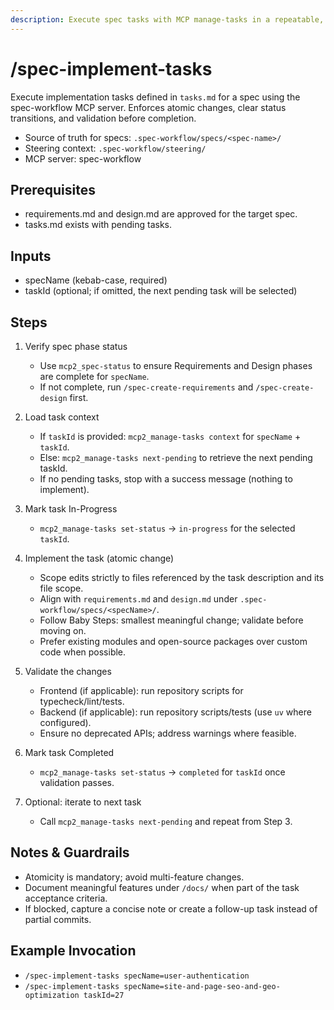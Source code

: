```yaml
---
description: Execute spec tasks with MCP manage-tasks in a repeatable, atomic, approval-aligned flow
---
```


# /spec-implement-tasks

Execute implementation tasks defined in `tasks.md` for a spec using the spec-workflow MCP server. Enforces atomic changes, clear status transitions, and validation before completion.

- Source of truth for specs: `.spec-workflow/specs/<spec-name>/`
- Steering context: `.spec-workflow/steering/`
- MCP server: spec-workflow

## Prerequisites
- requirements.md and design.md are approved for the target spec.
- tasks.md exists with pending tasks.

## Inputs
- specName (kebab-case, required)
- taskId (optional; if omitted, the next pending task will be selected)

## Steps
1. Verify spec phase status
   - Use `mcp2_spec-status` to ensure Requirements and Design phases are complete for `specName`.
   - If not complete, run `/spec-create-requirements` and `/spec-create-design` first.

2. Load task context
   - If `taskId` is provided: `mcp2_manage-tasks context` for `specName` + `taskId`.
   - Else: `mcp2_manage-tasks next-pending` to retrieve the next pending taskId.
   - If no pending tasks, stop with a success message (nothing to implement).

3. Mark task In-Progress
   - `mcp2_manage-tasks set-status` → `in-progress` for the selected `taskId`.

4. Implement the task (atomic change)
   - Scope edits strictly to files referenced by the task description and its file scope.
   - Align with `requirements.md` and `design.md` under `.spec-workflow/specs/<specName>/`.
   - Follow Baby Steps: smallest meaningful change; validate before moving on.
   - Prefer existing modules and open-source packages over custom code when possible.

5. Validate the changes
   - Frontend (if applicable): run repository scripts for typecheck/lint/tests.
   - Backend (if applicable): run repository scripts/tests (use `uv` where configured).
   - Ensure no deprecated APIs; address warnings where feasible.

6. Mark task Completed
   - `mcp2_manage-tasks set-status` → `completed` for `taskId` once validation passes.

7. Optional: iterate to next task
   - Call `mcp2_manage-tasks next-pending` and repeat from Step 3.

## Notes & Guardrails
- Atomicity is mandatory; avoid multi-feature changes.
- Document meaningful features under `/docs/` when part of the task acceptance criteria.
- If blocked, capture a concise note or create a follow-up task instead of partial commits.

## Example Invocation
- `/spec-implement-tasks specName=user-authentication`
- `/spec-implement-tasks specName=site-and-page-seo-and-geo-optimization taskId=27`
